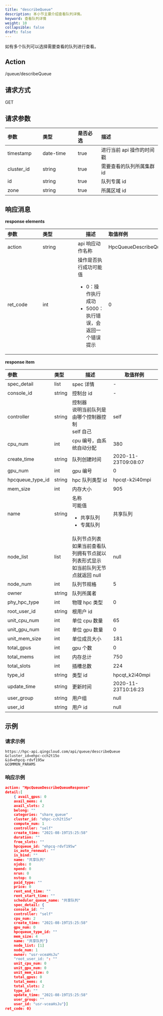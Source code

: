 ```yaml
---
title: "describeQueue"
description: 本小节主要介绍查看队列详情。 
keyword: 查看队列详情
weight: 10
collapsible: false
draft: false
---
```


如有多个队列可以选择需要查看的队列进行查看。

## Action

/queue/describeQueue

## 请求方式

GET

## 请求参数

| <span style="display:inline-block;width:100px">参数</span> | <span style="display:inline-block;width:100px">类型</span> | 是否必选 | 描述                      |
| :--------------------------------------------------------- | :--------------------------------------------------------- | :------- | :------------------------ |
| timestamp                                                  | date-time                                                  | true     | 进行当前 api 操作的时间戳 |
| cluster_id                                                 | string                                                     | true     | 需要查看的队列所属集群 id |
| id                                                         | string                                                     | true     | 队列专属 id               |
| zone                                                       | string                                                     | true     | 所属区域 id               |

## 响应消息

**response elements**

| <span style="display:inline-block;width:100px">参数</span> | <span style="display:inline-block;width:100px">类型</span> | 描述                                                         | 取值样例                      |
| :--------------------------------------------------------- | :--------------------------------------------------------- | ------------------------------------------------------------ | :---------------------------- |
| action                                                     | string                                                     | api 响应动作名称                                             | HpcQueueDescribeQueueResponse |
| ret_code                                                   | int                                                        | 操作是否执行成功可能值<ul><li>0：操作执行成功</li><li>5000：执行错误，会返回一个错误提示</li></ul> | 0                             |

**response item**

| <span style="display:inline-block;width:100px">参数</span> | 类型   | 描述                                                         | 取值样例            |
| :--------------------------------------------------------- | :----- | ------------------------------------------------------------ | ------------------- |
| spec_detail                                                | list   | spec 详情                                                    | -                   |
| console_id                                                 | string | 控制台 id                                                    | -                   |
| controller                                                 | string | 控制器<br />说明当前队列是由哪个控制器控制<br />self 自己    | self                |
| cpu_num                                                    | int    | cpu 编号，由系统自动分配                                     | 380                 |
| create_time                                                | string | 队列创建时间                                                 | 2020-11-23T09:08:07 |
| gpu_num                                                    | int    | gpu 编号                                                     | 0                   |
| hpcqueue_type_id                                           | string | hpc 队列类型 id                                              | hpcqt-k2i40mpi      |
| mem_size                                                   | int    | 内存大小                                                     | 905                 |
| name                                                       | string | 名称<br />可能值<ul><li>共享队列</li><li>专属队列</li></ul>  | 共享队列            |
| node_list                                                  | list   | 队列节点列表<br />如果当前查看队列拥有节点就以列表形式显示<br />如当前队列无节点就返回 null | null                |
| node_num                                                   | int    | 队列节规格                                                   | 5                   |
| owner                                                      | string | 队列所属者                                                   |                     |
| phy_hpc_type                                               | int    | 物理 hpc 类型                                                | 0                   |
| root_user_id                                               | string | 根用户 id                                                    |                     |
| unit_cpu_num                                               | int    | 单位 cpu 数量                                                | 65                  |
| unit_gpu_num                                               | int    | 单位 gpu 数量                                                | 0                   |
| unit_mem_size                                              | int    | 单位成员大小                                                 | 181                 |
| total_gpus                                                 | int    | gpu 个数                                                     | 0                   |
| total_mems                                                 | int    | 内存总计                                                     | 750                 |
| total_slots                                                | int    | 插槽总数                                                     | 224                 |
| type_id                                                    | string | 类型 id                                                      | hpcqt_k2i40mpi      |
| update_time                                                | string | 更新时间                                                     | 2020-11-23T10:16:23 |
| user_group                                                 | string | 用户组                                                       | null                |
| user_id                                                    | string | 用户 id                                                      | null                |

## 示例

### 请求示例

```url
https://hpc-api.qingcloud.com/api/queue/describeQueue
&cluster_id=ehpc-cch2t15o
&id=ehpcq-rdvf195w
&COMMON_PARAMS
```

### 响应示例

```json
action: "HpcQueueDescribeQueueResponse"
detail:[
	{ avail_gpus: 0
	avail_mems: 4
	avail_slots: 2
	belong: ""
	categories: "share_queue"
	cluster_id: "ehpc-cch2t15o"
	compute_num: 1
	controller: "self"
	create_time: "2021-08-19T15:25:58"
	duration: ""
	free_slots: ""
	hpcqueue_id: "ehpcq-rdvf195w"
	is_auto_renewal: ""
	is_bind: ""
	name: "共享队列"
	njobs: 0
	npend: 0
	nrun: 0
	nstop: 0
	paid_type: ""
	price: 0
	rent_end_time: ""
	rent_start_time: ""
	scheduler_queue_name: "共享队列"
	spec_detail: {
	console_id: ""
	controller: "self"
	cpu_num: 2
	create_time: "2021-08-19T15:25:58"
	gpu_num: 0
	hpcqueue_type_id: ""
	mem_size: 4
	name: "共享队列"}
	node_list: [1]
	node_num: 1
	owner: "usr-vceaHsJu"
	"root_user_id: ": ""
	unit_cpu_num: 0
	unit_gpu_num: 0
	unit_mem_size: 0
	total_gpus: 0
	total_mems: 4
	total_slots: 2
	type_id: ""
	update_time: "2021-08-19T15:25:58"
	user_group: ""
	user_id: "usr-vceaHsJu"}]
ret_code: 0}
```

